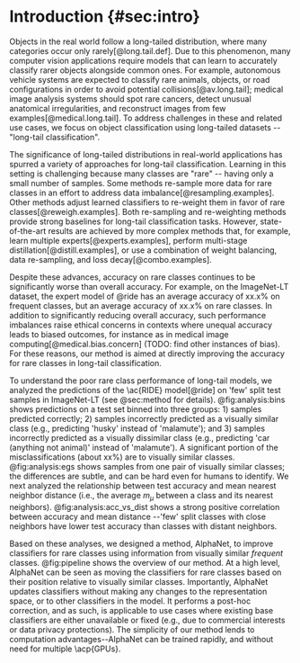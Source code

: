 # Introduction {#sec:intro}

Objects in the real world follow a long-tailed distribution, where many
categories occur only rarely[@long.tail.def]. Due to this phenomenon,
many computer vision applications require models that can learn to
accurately classify rarer objects alongside common ones. For example,
autonomous vehicle systems are expected to classify rare animals,
objects, or road configurations in order to avoid potential
collisions[@av.long.tail]; medical image analysis systems should spot
rare cancers, detect unusual anatomical irregularities, and reconstruct
images from few examples[@medical.long.tail]. To address challenges in
these and related use cases, we focus on object classification using
long-tailed datasets -- "long-tail classification".

The significance of long-tailed distributions in real-world applications
has spurred a variety of approaches for long-tail classification.
Learning in this setting is challenging because many classes are "rare"
-- having only a small number of samples. Some methods re-sample more
data for rare classes in an effort to address data
imbalance[@resampling.examples]. Other methods adjust learned
classifiers to re-weight them in favor of rare
classes[@reweigh.examples]. Both re-sampling and re-weighting methods
provide strong baselines for long-tail classification tasks. However,
state-of-the-art results are achieved by more complex methods that, for
example, learn multiple experts[@experts.examples], perform multi-stage
distillation[@distill.examples], or use a combination of weight
balancing, data re-sampling, and loss decay[@combo.examples].

Despite these advances, accuracy on rare classes continues to be
significantly worse than overall accuracy. For example, on the
ImageNet-LT dataset, the expert model of @ride has an average accuracy
of xx.x% on frequent classes, but an average accuracy of xx.x% on rare
classes. In addition to significantly reducing overall accuracy, such
performance imbalances raise ethical concerns in contexts where unequal
accuracy leads to biased outcomes, for instance as in medical image
computing[@medical.bias.concern] (TODO: find other instances of bias).
For these reasons, our method is aimed at directly improving the
accuracy for rare classes in long-tail classification.

To understand the poor rare class performance of long-tail models, we
analyzed the predictions of the \ac{RIDE} model[@ride] on 'few' split test
samples in ImageNet-LT (see @sec:method for details).
@fig:analysis:bins shows predictions on a test set binned into three
groups: 1) samples predicted correctly; 2) samples incorrectly predicted
as a visually similar class (e.g., predicting 'husky' instead of
'malamute'); and 3) samples incorrectly predicted as a visually
dissimilar class (e.g., predicting 'car (anything not animal)' instead
of 'malamute'). A significant portion of the misclassifications (about
xx%) are to visually similar classes. @fig:analysis:egs shows samples
from one pair of visually similar classes; the differences are subtle,
and can be hard even for humans to identify. We next analyzed the
relationship between test accuracy and mean nearest neighbor distance
(i.e., the average $m_\mu$ between a class and its nearest neighbors).
@fig:analysis:acc_vs_dist shows a strong positive correlation between
accuracy and mean distance --'few' split classes with close neighbors
have lower test accuracy than classes with distant neighbors.

Based on these analyses, we designed a method, AlphaNet, to improve
classifiers for rare classes using information from visually similar
*frequent* classes.
@fig:pipeline shows the overview of our method. At a high level,
AlphaNet can be seen as moving the classifiers for rare classes based on
their position relative to visually similar classes. Importantly,
AlphaNet updates classifiers without making any changes to the
representation space, or to other classifiers in the model. It performs
a post-hoc correction, and as such, is applicable to use cases where
existing base classifiers are either unavailable or fixed (e.g., due to
commercial interests or data privacy protections). The simplicity of our
method lends to computation advantages--AlphaNet can be trained rapidly,
and without need for multiple \acp{GPUs}.
